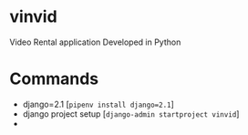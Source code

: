 # vinvid
Video Rental application Developed in Python


# Commands 
- django=2.1 [`pipenv install django=2.1`]
- django project setup [`django-admin startproject vinvid`]
- 
